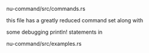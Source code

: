 
nu-command/src/commands.rs

this file has a greatly reduced command set along with

some debugging println! statements in 

nu-command/src/examples.rs
